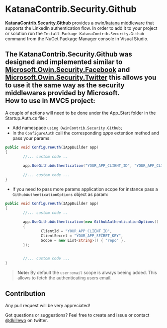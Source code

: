 KatanaContrib.Security.Github
===========================

**KatanaContrib.Security.Github** provides a owin/[katana](http://katanaproject.codeplex.com/) middleware that supports the LinkedIn authentication flow. 
In order to add it to your project or solution run the `Install-Package KatanaContrib.Security.Github` command from the NuGet Package Manager console in Visual Studio. 

The KatanaContrib.Security.Github was designed and implemented similar to [Microsoft.Owin.Security.Facebook](https://www.nuget.org/packages/Microsoft.Owin.Security.Facebook) and [Microsoft.Owin.Security.Twitter](https://www.nuget.org/packages/Microsoft.Owin.Security.Twitter) this allows you to use it the same way as the security middlewares provided by Microsoft.  
How to use in MVC5 project: 
--------
A couple of actions will need to be done under the App_Start folder in the Startup.Auth.cs file :
 
* Add namespace  `using OwinContrib.Security.Github;`
* In the `ConfigureAuth` call the corresponding *apps* extention method and pass your params:
```csharp
public void ConfigureAuth(IAppBuilder app)
{
        //... custom code ..
    
        app.UseGithubAuthentication("YOUR_APP_CLIENT_ID", "YOUR_APP_CLIENT_SECRET");
    
        //... custom code ...
}
```
* If you need to pass more params application scope for instance pass a `GithubAuthenticationOptions` object as param:
```csharp
public void ConfigureAuth(IAppBuilder app)
{
        //... custom code ..
    
        app.UseGithubAuthentication(new GithubAuthenticationOptions()
        {
                ClientId = "YOUR_APP_CLIENT_ID",
                ClientSecret = "YOUR_APP_SECRET_KEY",
                Scope = new List<string>() { "repo" },
        });

    
        //... custom code ...
}
```

> **Note:** By default the `user:email` scope is always beeing added. This allows to fetch the authenticating users email.

Contribution
-------------
Any pull request will be very appreciated!

Got questions or suggestions? Feel free to create and issue or contact [@dkillewo](https://twitter.com/dkillewo) on twitter.
